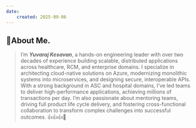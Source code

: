 ```yaml
---
date:
    created: 2025-09-06
---
```


## 👦About Me. 
> I’m ***Yuvaraj Kesavan***, a hands-on engineering leader with over two decades of experience building scalable, distributed applications across healthcare, RCM, and enterprise domains. I specialize in architecting cloud-native solutions on Azure, modernizing monolithic systems into microservices, and designing secure, interoperable APIs. With a strong background in ASC and hospital domains, I’ve led teams to deliver high-performance applications, achieving millions of transactions per day. I’m also passionate about mentoring teams, driving full product life cycle delivery, and fostering cross-functional collaboration to transform complex challenges into successful outcomes. 
👍👍👍🎉
